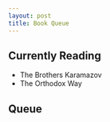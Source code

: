 ```yaml
---
layout: post
title: Book Queue
---
```


## Currently Reading

* The Brothers Karamazov
* The Orthodox Way

## Queue
